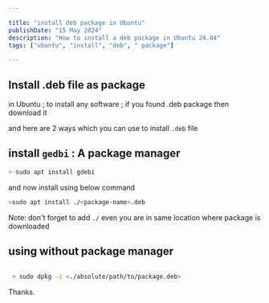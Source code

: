 ```yaml
---

title: "install deb package in Ubuntu"
publishDate: "15 May 2024"
description: "How to install a deb package in Ubuntu 24.04"
tags: ["ubuntu", "install", "deb", " package"]

---
```


## Install .deb file as package

in Ubuntu ; to install any software ; if you found .deb package then download it

and here are 2 ways which you can use to install `.deb` file

## install `gedbi` : A package manager

```sh
> sudo apt install gdebi
```

and now install using below command

```sh
>sudo apt install ./<package-name>.deb
```

Note: don't forget to add `./` even you are in same location where package is downloaded

## using without package manager

```sh

 > sudo dpkg -i <./absolute/path/to/package.deb>

 ```

Thanks.
